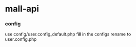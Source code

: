 # mall-api
### config
use config/user.config_default.php
fill in the configs
rename to user.config.php